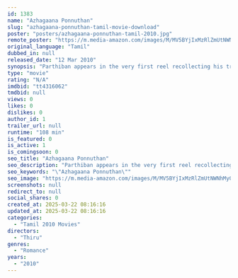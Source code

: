 ```yaml
---
id: 1383
name: "Azhagaana Ponnuthan"
slug: "azhagaana-ponnuthan-tamil-movie-download"
poster: "posters/azhagaana-ponnuthan-tamil-2010.jpg"
remote_poster: "https://m.media-amazon.com/images/M/MV5BYjIxMzRlZmUtNWNhMy00YmUyLWE0NzctZWY4YTZmZDNlOGViXkEyXkFqcGdeQXVyNTM3MDMyMDQ@._V1_SX300.jpg"
original_language: "Tamil"
dubbed_in: null
released_date: "12 Mar 2010"
synopsis: "Parthiban appears in the very first reel recollecting his travels with a woman whom he had developed an affinity in his teens. A flashback takes one to Kodaikanal where Karthik (Karteesh) ..."
type: "movie"
rating: "N/A"
imdbid: "tt4316062"
tmdbid: null
views: 0
likes: 0
dislikes: 0
author_id: 1
trailer_url: null
runtime: "108 min"
is_featured: 0
is_active: 1
is_comingsoon: 0
seo_title: "Azhagaana Ponnuthan"
seo_description: "Parthiban appears in the very first reel recollecting his travels with a woman whom he had developed an affinity in his teens. A flashback takes one to Kodaikanal where Karthik (Karteesh) ..."
seo_keywords: "\"Azhagaana Ponnuthan\""
seo_image: "https://m.media-amazon.com/images/M/MV5BYjIxMzRlZmUtNWNhMy00YmUyLWE0NzctZWY4YTZmZDNlOGViXkEyXkFqcGdeQXVyNTM3MDMyMDQ@._V1_SX300.jpg"
screenshots: null
redirect_to: null
social_shares: 0
created_at: 2025-03-22 08:16:16
updated_at: 2025-03-22 08:16:16
categories:
  - "Tamil 2010 Movies"
directors:
  - "Thiru"
genres:
  - "Romance"
years:
  - "2010"
---
```

